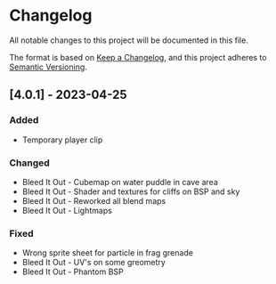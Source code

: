 # Changelog
All notable changes to this project will be documented in this file.

The format is based on [Keep a Changelog](https://keepachangelog.com/en/1.0.0/),
and this project adheres to [Semantic Versioning](https://semver.org/spec/v2.0.0.html).

## [4.0.1] - 2023-04-25
### Added
- Temporary player clip

### Changed
- Bleed It Out - Cubemap on water puddle in cave area
- Bleed It Out - Shader and textures for cliffs on BSP and sky
- Bleed It Out - Reworked all blend maps
- Bleed It Out - Lightmaps

### Fixed
- Wrong sprite sheet for particle in frag grenade
- Bleed It Out - UV's on some greometry
- Bleed It Out - Phantom BSP